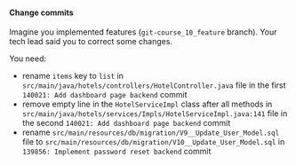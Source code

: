 #### Change commits

Imagine you implemented features (`git-course_10_feature` branch).
Your tech lead said you to correct some changes.

You need:
- rename `items` key to `list` in `src/main/java/hotels/controllers/HotelController.java` file
in the first `140021: Add dashboard page backend` commit
- remove empty line in the `HotelServiceImpl` class after all methods
in `src/main/java/hotels/services/Impls/HotelServiceImpl.java:141` file
in the second `140021: Add dashboard page backend` commit
- rename `src/main/resources/db/migration/V9__Update_User_Model.sql` file 
to `src/main/resources/db/migration/V10__Update_User_Model.sql`
in `139856: Implement password reset backend` commit
